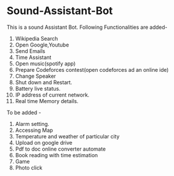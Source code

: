 # Sound-Assistant-Bot

This is a sound Assistant Bot. Following Functionalities are added-
1. Wikipedia Search
2. Open Google,Youtube 
3. Send Emails
4. Time Assistant
5. Open music(spotify app)
6. Prepare Codeforces contest(open codeforces ad an online ide)
7. Change Speaker
8. Shut down and Restart.
9. Battery live status.
10. IP address of current network.
11. Real time Memory details. 

To be added -
1. Alarm setting. 
2. Accessing Map
3. Temperature and weather of particular city
4. Upload on google drive
5. Pdf to doc online converter automate
6. Book reading with time estimation
7. Game
8. Photo click
